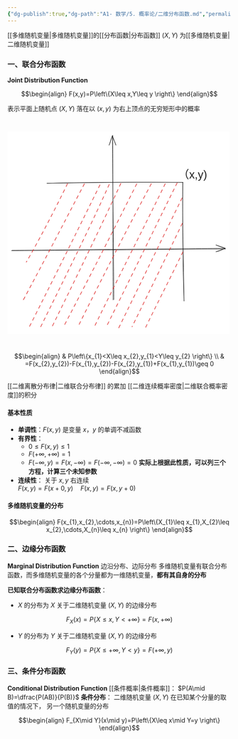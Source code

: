 ```yaml
---
{"dg-publish":true,"dg-path":"A1- 数学/5. 概率论/二维分布函数.md","permalink":"/A1- 数学/5. 概率论/二维分布函数/","dgPassFrontmatter":true,"noteIcon":"","created":"2024-06-14T10:05:55.658+08:00","updated":"2025-04-14T18:25:19.657+08:00"}
---
```



[[多维随机变量\|多维随机变量]]的[[分布函数\|分布函数]]
$(X,Y)$ 为[[多维随机变量\|二维随机变量]]

### 一、联合分布函数
**Joint Distribution Function**

$$\begin{align}
F(x,y)=P\left\{X\leq x,Y\leq y \right\}
\end{align}$$

表示平面上随机点 $(X, Y)$ 落在以 $(x,y)$ 为右上顶点的无穷矩形中的概率

<svg xmlns="http://www.w3.org/2000/svg" version="1.1" viewBox="0 0 561.2374819269367 511.2334892981923" width="500" height="511.2334892981923">  <!-- svg-source:excalidraw -->    <defs>    <style class="style-fonts">      @font-face {        font-family: "Virgil";        src: url("https://excalidraw.com/Virgil.woff2");      }      @font-face {        font-family: "Cascadia";        src: url("https://excalidraw.com/Cascadia.woff2");      }      @font-face {        font-family: "Assistant";        src: url("https://excalidraw.com/Assistant-Regular.woff2");      }    </style>      </defs>  <rect x="0" y="0" width="561.2374819269367" height="511.2334892981923" fill="#ffffff"/><g stroke-linecap="round"><g transform="translate(10.852619948983374 300.473673299455) rotate(0 269.94827868891684 -1.9970972397748028)"><path d="M-0.85 0.78 C89.32 0.15, 450.14 -2.72, 540.38 -3.44 M0.9 0.15 C91.01 -0.87, 449.8 -4.31, 539.69 -5.28" stroke="#1e1e1e" stroke-width="1" fill="none"/></g><g transform="translate(10.852619948983374 300.473673299455) rotate(0 269.94827868891684 -1.9970972397748028)"><path d="M516.29 3.51 C523.36 2.31, 528.78 0.54, 539.69 -5.28 M516.29 3.51 C525.24 0.81, 531.72 -3.18, 539.69 -5.28" stroke="#1e1e1e" stroke-width="1" fill="none"/></g><g transform="translate(10.852619948983374 300.473673299455) rotate(0 269.94827868891684 -1.9970972397748028)"><path d="M516.12 -13.59 C523.29 -10.55, 528.74 -8.09, 539.69 -5.28 M516.12 -13.59 C525 -10.51, 531.54 -8.74, 539.69 -5.28" stroke="#1e1e1e" stroke-width="1" fill="none"/></g></g><mask/><g stroke-linecap="round"><g transform="translate(267.3795460270326 425.3284395467742) rotate(0 -0.6816254214725177 -207.44784321395076)"><path d="M-0.41 0.44 C-0.58 -68.82, -1.09 -345.96, -1.22 -415.33 M1.58 -0.37 C1.27 -69.48, -1.52 -344.94, -2.09 -414.02" stroke="#1e1e1e" stroke-width="1" fill="none"/></g><g transform="translate(267.3795460270326 425.3284395467742) rotate(0 -0.6816254214725177 -207.44784321395076)"><path d="M6.68 -390.61 C4.85 -397.14, 0.86 -403.83, -2.09 -414.02 M6.68 -390.61 C5.05 -396.45, 2.54 -401.44, -2.09 -414.02" stroke="#1e1e1e" stroke-width="1" fill="none"/></g><g transform="translate(267.3795460270326 425.3284395467742) rotate(0 -0.6816254214725177 -207.44784321395076)"><path d="M-10.42 -390.45 C-7.33 -396.97, -6.39 -403.71, -2.09 -414.02 M-10.42 -390.45 C-8.13 -396.45, -6.71 -401.47, -2.09 -414.02" stroke="#1e1e1e" stroke-width="1" fill="none"/></g></g><mask/><g stroke-linecap="round"><g transform="translate(99.9255969996384 131.18620986735885) rotate(0 171.94055695113911 -1.1747685760008721)"><path d="M0 0 C110.76 -2.19, 219.43 -3, 343.88 -2.35 M0 0 C116.29 -2.97, 231.69 -3.2, 343.88 -2.35" stroke="#1e1e1e" stroke-width="1" fill="none"/></g></g><mask/><g stroke-linecap="round"><g transform="translate(443.2963526173221 129.3470646425547) rotate(0 1.5311084963873327 149.53862760869043)"><path d="M0 0 C-1.83 78.3, 1.27 158.19, 3.06 299.08 M0 0 C-0.41 102.16, -0.49 205.04, 3.06 299.08" stroke="#1e1e1e" stroke-width="1" fill="none"/></g></g><mask/><g transform="translate(431.41833762670467 93.36849417039207) rotate(0 36.5517578125 16.099999999999994)"><text x="0" y="25.760546874999996" font-family="Helvetica, Segoe UI Emoji" font-size="28px" fill="#1e1e1e" text-anchor="start" style="white-space: pre;" direction="ltr" dominant-baseline="alphabetic">（x,y)</text></g><g stroke-linecap="round"><g transform="translate(151.8259999674433 132.0340137303003) rotate(0 -52.081745748024105 99.02626467515846)"><path d="M0 0 C-36.58 75.18, -75.52 148.87, -104.16 198.05" stroke="#e03131" stroke-width="1.5" fill="none" stroke-dasharray="8 9"/></g></g><mask/><g stroke-linecap="round"><g transform="translate(194.56111831551334 132.44269830160005) rotate(0 -78.89393700652658 149.67707632739172)"><path d="M0 0 C-40.49 76.13, -81.24 156.87, -157.79 299.35" stroke="#e03131" stroke-width="1.5" fill="none" stroke-dasharray="8 9"/></g></g><mask/><g stroke-linecap="round"><g transform="translate(257.15406745607197 133.99270326075583) rotate(0 -86.71158746030596 180.0444434552378)"><path d="M0 0 C-39.93 89.69, -83.91 178.82, -173.42 360.09" stroke="#e03131" stroke-width="1.5" fill="none" stroke-dasharray="8 9"/></g></g><mask/><g stroke-linecap="round"><g transform="translate(326.7629594201885 132.5658227230827) rotate(0 -91.77952376218514 179.09677885395598)"><path d="M0 0 C-45.78 91.22, -93.23 185.12, -183.56 358.19" stroke="#e03131" stroke-width="1.5" fill="none" stroke-dasharray="8 9"/></g></g><mask/><g stroke-linecap="round"><g transform="translate(398.79878197586004 132.3202896873961) rotate(0 -89.93928313757829 181.33436758140007)"><path d="M0 0 C-57.65 117.88, -117.36 234.09, -179.88 362.67" stroke="#e03131" stroke-width="1.5" fill="none" stroke-dasharray="8 9"/></g></g><mask/><g stroke-linecap="round"><g transform="translate(441.462170792875 168.240518748777) rotate(0 -81.28373579969639 166.49648527470765)"><path d="M0 0 C-41.47 83.96, -82.76 169.79, -162.57 332.99" stroke="#e03131" stroke-width="1.5" fill="none" stroke-dasharray="8 9"/></g></g><mask/><g stroke-linecap="round"><g transform="translate(443.3420062163732 304.51704484116397) rotate(0 -46.94383488986227 95.1529920306672)"><path d="M0 0 C-35.92 74.75, -75.2 150.67, -93.89 190.31" stroke="#e03131" stroke-width="1.5" fill="none" stroke-dasharray="8 9"/></g></g><mask/><g stroke-linecap="round"><g transform="translate(442.1033723596015 232.14522105160955) rotate(0 -63.54705531868808 130.5695472709283)"><path d="M0 0 C-39.61 82.2, -79.25 163.88, -127.09 261.14" stroke="#e03131" stroke-width="1.5" fill="none" stroke-dasharray="8 9"/></g></g><mask/><g stroke-linecap="round"><g transform="translate(428.89567046484353 130.27856980421768) rotate(0 -89.26178465015892 181.17322504441316)"><path d="M0 0 C-45.59 91.11, -88.56 181.21, -178.52 362.35" stroke="#e03131" stroke-width="1.5" fill="none" stroke-dasharray="8 9"/></g></g><mask/><g stroke-linecap="round"><g transform="translate(363.6366690604955 132.30938966329919) rotate(0 -92.78261915223834 180.7096744964872)"><path d="M0 0 C-68.1 126.72, -133.67 256.6, -185.57 361.42" stroke="#e03131" stroke-width="1.5" fill="none" stroke-dasharray="8 9"/></g></g><mask/><g stroke-linecap="round"><g transform="translate(286.5096771664489 131.62902883037302) rotate(0 -87.3324159499598 181.76397175790208)"><path d="M0 0 C-50.7 109.57, -104.85 221.64, -174.66 363.53" stroke="#e03131" stroke-width="1.5" fill="none" stroke-dasharray="8 9"/></g></g><mask/><g stroke-linecap="round"><g transform="translate(233.73864513757235 135.2805468395799) rotate(0 -89.89215911385054 180.52229585765429)"><path d="M0 0 C-49.97 101.29, -100.21 203.55, -179.78 361.04" stroke="#e03131" stroke-width="1.5" fill="none" stroke-dasharray="8 9"/></g></g><mask/></svg>


$$\begin{align}
 & P\left\{x_{1}<X\leq x_{2},y_{1}<Y\leq y_{2} \right\} \\
 & =F(x_{2},y_{2})-F(x_{1},y_{2})-F(x_{2},y_{1})+F(x_{1},y_{1})\geq 0
\end{align}$$

[[二维离散分布律\|二维联合分布律]]   的累加
[[二维连续概率密度\|二维联合概率密度]]的积分
#### 基本性质
-  **单调性**：$F(x,y)$ 是变量 $x，y$ 的单调不减函数
-  **有界性**：
	- $0\leq F(x,y)\leq 1$
	-  $F(+\infty,+\infty)=1$
	-  $F(-\infty,y)=F(x,-\infty)=F(-\infty,-\infty)=0$
	**实际上根据此性质，可以列三个方程，计算三个未知参数**
- **连续性**：
	关于 $x, y$ 右连续  
	$F(x,y)=F(x+0,y)\quad F(x,y)=F(x,y+0)$

#### 多维随机变量的分布
$$\begin{align}
F(x_{1},x_{2},\cdots,x_{n})=P\left\{X_{1}\leq x_{1},X_{2}\leq x_{2},\cdots,X_{n}\leq x_{n} \right\}
\end{align}$$

### 二、边缘分布函数
**Marginal Distribution Function**
边沿分布、边际分布
多维随机变量有联合分布函数，而多维随机变量的各个分量都为一维随机变量，**都有其自身的分布**

**已知联合分布函数求边缘分布函数**：
-  $X$ 的分布为 $X$ 关于二维随机变量 $(X,Y)$ 的边缘分布

$$F_{X}(x)=P\left\{X\leq x,Y<+\infty \right\}=F(x,+\infty)$$

-  $Y$ 的分布为 $Y$ 关于二维随机变量 $(X,Y)$ 的边缘分布

$$F_{Y}(y)=P\left\{X\leq +\infty,Y< y\right\}=F(+\infty,y)$$


### 三、条件分布函数
**Conditional  Distribution Function**
[[条件概率\|条件概率]]： $P(A\mid B)=\dfrac{P(AB)}{P(B)}$
**条件分布**：
二维随机变量 $(X,Y)$ 在已知某个分量的取值的情况下，
另一个随机变量的分布

$$\begin{align}
F_{X\mid Y}(x\mid y)=P\left\{X\leq x\mid Y=y \right\}
\end{align}$$





